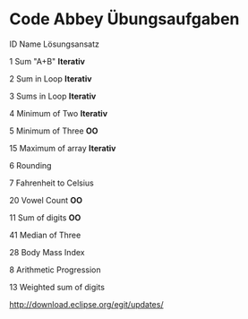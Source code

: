 # Code Abbey Übungsaufgaben



ID    Name                    Lösungsansatz

1   	Sum "A+B"               <b>Iterativ</b>

2	    Sum in Loop	            <b>Iterativ</b>

3	    Sums in Loop	          <b>Iterativ</b>

4	    Minimum of Two          <b>Iterativ</b>

5	    Minimum of Three        <b>OO</b>

15	  Maximum of array        <b>Iterativ</b>

6	    Rounding

7	    Fahrenheit to Celsius

20	  Vowel Count             <b>OO</b>

11	  Sum of digits           <b>OO</b> 

41	  Median of Three

28	  Body Mass Index

8	    Arithmetic Progression

13	  Weighted sum of digits


http://download.eclipse.org/egit/updates/
